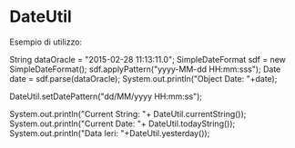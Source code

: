 # DateUtil

Esempio di utilizzo:

String dataOracle = "2015-02-28 11:13:11.0";
SimpleDateFormat sdf = new SimpleDateFormat();
sdf.applyPattern("yyyy-MM-dd HH:mm:sss");
Date date = sdf.parse(dataOracle);
System.out.println("Object Date: "+date);

DateUtil.setDatePattern("dd/MM/yyyy HH:mm:ss");

System.out.println("Current String: "+ DateUtil.currentString());
System.out.println("Current Date: "+ DateUtil.todayString());
System.out.println("Data Ieri: "+DateUtil.yesterday());
